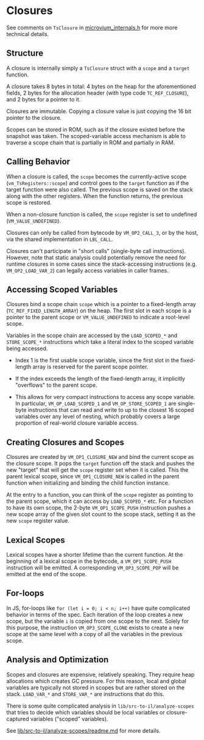 # Closures

See comments on `TsClosure` in [microvium_internals.h](../../native-vm/microvium_internals.h) for more more technical details.

## Structure

A closure is internally simply a `TsClosure` struct with a `scope` and a `target` function.

A closure takes 8 bytes in total: 4 bytes on the heap for the aforementioned fields, 2 bytes for the allocation header (with type code `TC_REF_CLOSURE`), and 2 bytes for a pointer to it.

Closures are immutable. Copying a closure value is just copying the 16 bit pointer to the closure.

Scopes can be stored in ROM, such as if the closure existed before the snapshot was taken. The scoped-variable access mechanism is able to traverse a scope chain that is partially in ROM and partially in RAM.

## Calling Behavior

When a closure is called, the `scope` becomes the currently-active scope (`vm_TsRegisters::scope`) and control goes to the `target` function as if the target function were also called. The previous scope is saved on the stack along with the other registers. When the function returns, the previous scope is restored.

When a non-closure function is called, the `scope` register is set to undefined (`VM_VALUE_UNDEFINED`).

Closures can only be called from bytecode by `VM_OP2_CALL_3`, or by the host, via the shared implementation in `LBL_CALL`.

Closures can't participate in "short calls" (single-byte call instructions). However, note that static analysis could potentially remove the need for runtime closures in some cases since the stack-accessing instructions (e.g. `VM_OP2_LOAD_VAR_2`) can legally access variables in caller frames.

## Accessing Scoped Variables

Closures bind a scope chain `scope` which is a pointer to a fixed-length array (`TC_REF_FIXED_LENGTH_ARRAY`) on the heap. The first slot in each scope is a pointer to the parent scope or `VM_VALUE_UNDEFINED` to indicate a root-level scope.

Variables in the scope chain are accessed by the `LOAD_SCOPED_*` and `STORE_SCOPE_*` instructions which take a literal index to the scoped variable being accessed.

  - Index 1 is the first usable scope variable, since the first slot in the fixed-length array is reserved for the parent scope pointer.

  - If the index exceeds the length of the fixed-length array, it implicitly "overflows" to the parent scope.

  - This allows for very compact instructions to access any scope variable. In particular, `VM_OP_LOAD_SCOPED_1` and `VM_OP_STORE_SCOPED_1` are single-byte instructions that can read and write to up to the closest 16 scoped variables over any level of nesting, which probably covers a large proportion of real-world closure variable access.

## Creating Closures and Scopes

Closures are created by `VM_OP1_CLOSURE_NEW` and bind the current scope as the closure scope. It pops the `target` function off the stack and pushes the new "target" that will get the `scope` register set when it is called. This the parent lexical scope, since `VM_OP1_CLOSURE_NEW` is called in the parent function when initializing and binding the child function instance.

At the entry to a function, you can think of the `scope` register as pointing to the parent scope, which it can access by `LOAD_SCOPED_*` etc. For a function to have its own scope, the 2-byte `VM_OP1_SCOPE_PUSH` instruction pushes a new scope array of the given slot count to the scope stack, setting it as the new `scope` register value.

## Lexical Scopes

Lexical scopes have a shorter lifetime than the current function. At the beginning of a lexical scope in the bytecode, a `VM_OP1_SCOPE_PUSH` instruction will be emitted. A corresponding `VM_OP3_SCOPE_POP` will be emitted at the end of the scope.

## For-loops

In JS, for-loops like `for (let i = 0; i < n; i++)` have quite complicated behavior in terms of the spec. Each iteration of the loop creates a new scope, but the variable `i` is copied from one scope to the next. Solely for this purpose, the instruction `VM_OP3_SCOPE_CLONE` exists to create a new scope at the same level with a copy of all the variables in the previous scope.

## Analysis and Optimization

Scopes and closures are expensive, relatively speaking. They require heap allocations which creates GC pressure. For this reason, local and global variables are typically not stored in scopes but are rather stored on the stack. `LOAD_VAR_*` and `STORE_VAR_*` are instructions that do this.

There is some quite complicated analysis in `lib/src-to-il/analyze-scopes` that tries to decide which variables should be local variables or closure-captured variables ("scoped" variables).

See [lib/src-to-il/analyze-scopes/readme.md](../../lib/src-to-il/analyze-scopes/readme.md) for more details.

